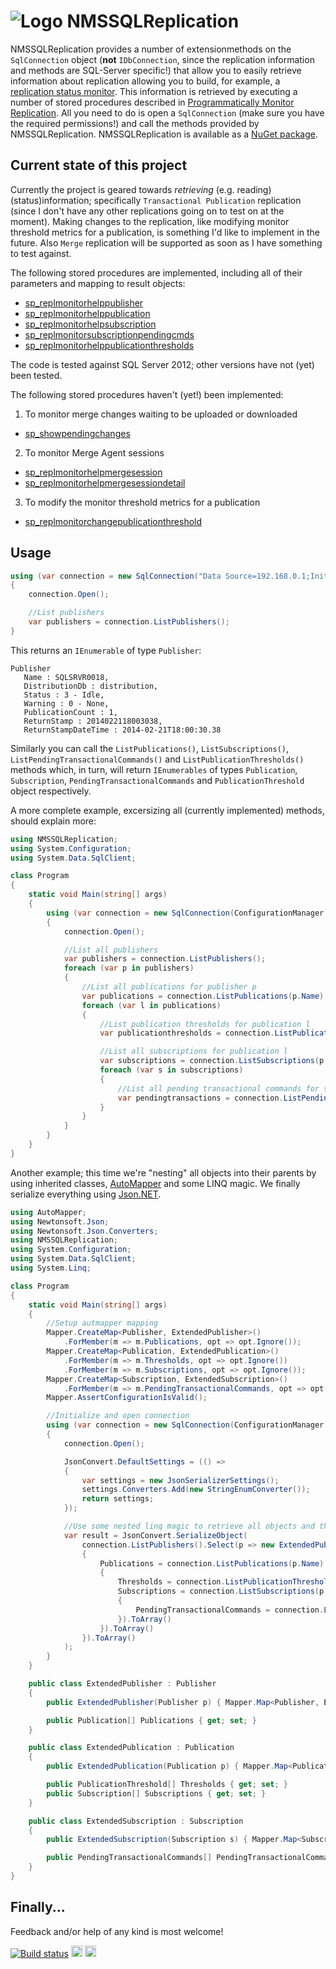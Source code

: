 # ![Logo](https://raw.github.com/RobThree/NMSSQLReplication/master/icon_64.png) NMSSQLReplication

NMSSQLReplication provides a number of extensionmethods on the `SqlConnection` object (**not** `IDbConnection`, since the replication information and methods are SQL-Server specific!) that allow you to easily retrieve information about replication allowing you to build, for example, a [replication status monitor](https://github.com/RobThree/NMSSQLReplication/tree/master/MSSQLReplicationMonitorService). This information is retrieved by executing a number of stored procedures described in [Programmatically Monitor Replication](http://technet.microsoft.com/en-us/library/ms147874.aspx). All you need to do is open a `SqlConnection` (make sure you have the required permissions!) and call the methods provided by NMSSQLReplication. NMSSQLReplication is available as a [NuGet package](https://www.nuget.org/packages/NMSSQLReplication).

## Current state of this project

Currently the project is geared towards *retrieving* (e.g. reading) (status)information; specifically `Transactional Publication` replication (since I don't have any other replications going on to test on at the moment). Making changes to the replication, like modifying monitor threshold metrics for a publication, is something I'd like to implement in the future. Also `Merge` replication will be supported as soon as I have something to test against.

The following stored procedures are implemented, including all of their parameters and mapping to result objects:

* [sp_replmonitorhelppublisher](http://technet.microsoft.com/en-us/library/ms174423.aspx)
* [sp_replmonitorhelppublication](http://technet.microsoft.com/en-us/library/ms186304.aspx)
* [sp_replmonitorhelpsubscription](http://technet.microsoft.com/en-us/library/ms188073.aspx)
* [sp_replmonitorsubscriptionpendingcmds](http://technet.microsoft.com/en-us/library/ms189452.aspx)
* [sp_replmonitorhelppublicationthresholds](http://technet.microsoft.com/en-us/library/ms189442.aspx)

The code is tested against SQL Server 2012; other versions have not (yet) been tested.

The following stored procedures haven't (yet!) been implemented:

1. To monitor merge changes waiting to be uploaded or downloaded
  * [sp_showpendingchanges](http://technet.microsoft.com/en-us/library/ms186795.aspx)
2. To monitor Merge Agent sessions
  * [sp_replmonitorhelpmergesession](http://technet.microsoft.com/en-us/library/ms187726.aspx)
  * [sp_replmonitorhelpmergesessiondetail](http://technet.microsoft.com/en-us/library/ms186970.aspx)
3. To modify the monitor threshold metrics for a publication
  * [sp_replmonitorchangepublicationthreshold](http://technet.microsoft.com/en-us/library/ms176085.aspx)

## Usage

```c#
using (var connection = new SqlConnection("Data Source=192.168.0.1;Initial Catalog=distribution;Integrated Security=SSPI;"))
{
    connection.Open();

    //List publishers
    var publishers = connection.ListPublishers();
}
````

This returns an `IEnumerable` of type `Publisher`:
```
Publisher
   Name : SQLSRVR0018,
   DistributionDb : distribution,
   Status : 3 - Idle,
   Warning : 0 - None,
   PublicationCount : 1,
   ReturnStamp : 2014022118003038,
   ReturnStampDateTime : 2014-02-21T18:00:30.38
````

Similarly you can call the `ListPublications()`, `ListSubscriptions()`, `ListPendingTransactionalCommands()` and `ListPublicationThresholds()` methods which, in turn, will return `IEnumerables` of types `Publication`, `Subscription`, `PendingTransactionalCommands` and `PublicationThreshold` object respectively.

A more complete example, excersizing all (currently implemented) methods, should explain more:

```c#
using NMSSQLReplication;
using System.Configuration;
using System.Data.SqlClient;

class Program
{
    static void Main(string[] args)
    {
        using (var connection = new SqlConnection(ConfigurationManager.ConnectionStrings["mssql4"].ConnectionString))
        {
            connection.Open();

            //List all publishers
            var publishers = connection.ListPublishers();
            foreach (var p in publishers)
            {
                //List all publications for publisher p
                var publications = connection.ListPublications(p.Name);
                foreach (var l in publications)
                {
                    //List publication thresholds for publication l
                    var publicationthresholds = connection.ListPublicationThresholds(p.Name, l.PublisherDb, l.Name);

                    //List all subscriptions for publication l
                    var subscriptions = connection.ListSubscriptions(p.Name, filterpublicationtype: l.PublicationType);
                    foreach (var s in subscriptions)
                    {
                        //List all pending transactional commands for subscription s
                        var pendingtransactions = connection.ListPendingTransactionalCommands(p.Name, l.PublisherDb, l.Name, s.Subscriber, s.SubscriberDb, (SubscriptionType)s.Subtype);
                    }
                }
            }
        }
    }
}
````

Another example; this time we're "nesting" all objects into their parents by using inherited classes, [AutoMapper](https://github.com/AutoMapper/AutoMapper) and some LINQ magic. We finally serialize everything using [Json.NET](http://james.newtonking.com/json).

```c#
using AutoMapper;
using Newtonsoft.Json;
using Newtonsoft.Json.Converters;
using NMSSQLReplication;
using System.Configuration;
using System.Data.SqlClient;
using System.Linq;

class Program
{
    static void Main(string[] args)
    {
        //Setup autmapper mapping
        Mapper.CreateMap<Publisher, ExtendedPublisher>()
            .ForMember(m => m.Publications, opt => opt.Ignore());
        Mapper.CreateMap<Publication, ExtendedPublication>()
            .ForMember(m => m.Thresholds, opt => opt.Ignore())
            .ForMember(m => m.Subscriptions, opt => opt.Ignore());
        Mapper.CreateMap<Subscription, ExtendedSubscription>()
            .ForMember(m => m.PendingTransactionalCommands, opt => opt.Ignore());
        Mapper.AssertConfigurationIsValid();

        //Initialize and open connection
        using (var connection = new SqlConnection(ConfigurationManager.ConnectionStrings["myserver"].ConnectionString))
        {
            connection.Open();

            JsonConvert.DefaultSettings = (() =>
            {
                var settings = new JsonSerializerSettings();
                settings.Converters.Add(new StringEnumConverter());
                return settings;
            });

            //Use some nested linq magic to retrieve all objects and then use Json.NET to serialize the entire graph into result
            var result = JsonConvert.SerializeObject(
                connection.ListPublishers().Select(p => new ExtendedPublisher(p)
                {
                    Publications = connection.ListPublications(p.Name).Select(l => new ExtendedPublication(l)
                    {
                        Thresholds = connection.ListPublicationThresholds(p.Name, l.PublisherDb, l.Name).ToArray(),
                        Subscriptions = connection.ListSubscriptions(p.Name, filterpublicationtype: l.PublicationType).Select(s => new ExtendedSubscription(s)
                        {
                            PendingTransactionalCommands = connection.ListPendingTransactionalCommands(p.Name, l.PublisherDb, l.Name, s.Subscriber, s.SubscriberDb, (SubscriptionType)s.Subtype).ToArray()
                        }).ToArray()
                    }).ToArray()
                }).ToArray()
            );
        }
    }

    public class ExtendedPublisher : Publisher
    {
        public ExtendedPublisher(Publisher p) { Mapper.Map<Publisher, ExtendedPublisher>(p, this); }

        public Publication[] Publications { get; set; }
    }

    public class ExtendedPublication : Publication
    {
        public ExtendedPublication(Publication p) { Mapper.Map<Publication, ExtendedPublication>(p, this); }

        public PublicationThreshold[] Thresholds { get; set; }
        public Subscription[] Subscriptions { get; set; }
    }

    public class ExtendedSubscription : Subscription
    {
        public ExtendedSubscription(Subscription s) { Mapper.Map<Subscription, ExtendedSubscription>(s, this); }

        public PendingTransactionalCommands[] PendingTransactionalCommands { get; set; }
    }
}
````

## Finally...

Feedback and/or help of any kind is most welcome!

[![Build status](https://ci.appveyor.com/api/projects/status/eoebdei9t4uqsxjt)](https://ci.appveyor.com/project/RobIII/nmssqlreplication) <a href="https://www.nuget.org/packages/NMSSQLReplication/"><img src="http://img.shields.io/nuget/v/NMSSQLReplication.svg?style=flat-square" alt="NuGet version" height="18"></a> <a href="https://www.nuget.org/packages/NMSSQLReplication/"><img src="http://img.shields.io/nuget/dt/NMSSQLReplication.svg?style=flat-square" alt="NuGet version" height="18"></a>
